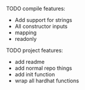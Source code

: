 TODO compile features:

- Add support for strings
- All constructor inputs
- mapping
- readonly

TODO project features:

- add readme
- add normal repo things
- add init function
- wrap all hardhat functions

